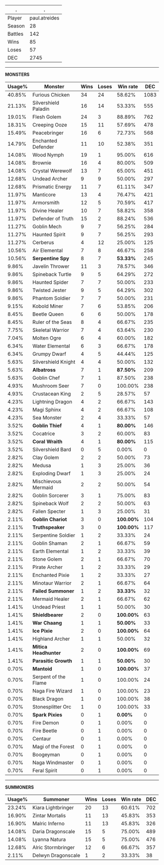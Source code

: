 .|.
|-|-
Player|paul.atreides
Season|28
Battles|142
Wins|85
Loses|57
DEC|2745

---
**MONSTERS**

Usage%|Monster|Wins|Loses|Win rate|DEC|
-|-|-|-|-|-|
40.85%|Furious Chicken|34|24|58.62%|1083|
21.13%|Silvershield Paladin|16|14|53.33%|555|
19.01%|Flesh Golem|24|3|88.89%|762|
18.31%|Creeping Ooze|15|11|57.69%|478|
15.49%|Peacebringer|16|6|72.73%|568|
14.79%|Enchanted Defender|11|10|52.38%|351|
14.08%|Wood Nymph|19|1|95.00%|616|
14.08%|Brownie|16|4|80.00%|509|
14.08%|Crystal Werewolf|13|7|65.00%|451|
12.68%|Undead Archer|9|9|50.00%|297|
12.68%|Prismatic Energy|11|7|61.11%|347|
11.97%|Manticore|13|4|76.47%|421|
11.97%|Armorsmith|12|5|70.59%|417|
11.97%|Divine Healer|10|7|58.82%|358|
11.97%|Defender of Truth|15|2|88.24%|536|
11.27%|Goblin Mech|9|7|56.25%|284|
11.27%|Haunted Spirit|9|7|56.25%|293|
11.27%|Cerberus|4|12|25.00%|125|
10.56%|Air Elemental|7|8|46.67%|258|
10.56%|**Serpentine Spy**|8|7|**53.33%**|245|
9.86%|Javelin Thrower|11|3|78.57%|346|
9.86%|Spineback Turtle|9|5|64.29%|272|
9.86%|Haunted Spider|7|7|50.00%|233|
9.86%|Twisted Jester|9|5|64.29%|302|
9.86%|Phantom Soldier|7|7|50.00%|231|
9.15%|Kobold Miner|7|6|53.85%|206|
8.45%|Beetle Queen|6|6|50.00%|178|
8.45%|Ruler of the Seas|8|4|66.67%|235|
7.75%|Skeletal Warrior|7|4|63.64%|230|
7.04%|Molten Ogre|6|4|60.00%|182|
6.34%|Water Elemental|6|3|66.67%|178|
6.34%|Grumpy Dwarf|4|5|44.44%|125|
5.63%|Silvershield Knight|4|4|50.00%|132|
5.63%|**Albatross**|7|1|**87.50%**|209|
5.63%|Goblin Chef|7|1|87.50%|238|
4.93%|Mushroom Seer|7|0|100.00%|238|
4.93%|Crustacean King|2|5|28.57%|57|
4.23%|Lightning Dragon|4|2|66.67%|143|
4.23%|Magi Sphinx|4|2|66.67%|108|
4.23%|Sea Monster|2|4|33.33%|57|
3.52%|**Goblin Thief**|4|1|**80.00%**|146|
3.52%|Cocatrice|3|2|60.00%|83|
3.52%|**Coral Wraith**|4|1|**80.00%**|115|
3.52%|Silvershield Bard|0|5|0.00%|0|
2.82%|Clay Golem|2|2|50.00%|73|
2.82%|Medusa|1|3|25.00%|36|
2.82%|Exploding Dwarf|1|3|25.00%|24|
2.82%|Mischievous Mermaid|2|2|50.00%|54|
2.82%|Goblin Sorcerer|3|1|75.00%|83|
2.82%|Spineback Wolf|2|2|50.00%|63|
2.82%|Fallen Specter|1|3|25.00%|31|
2.11%|**Goblin Chariot**|3|0|**100.00%**|104|
2.11%|**Truthspeaker**|3|0|**100.00%**|117|
2.11%|Serpentine Soldier|1|2|33.33%|24|
2.11%|Goblin Shaman|2|1|66.67%|59|
2.11%|Earth Elemental|1|2|33.33%|39|
2.11%|Stone Golem|2|1|66.67%|70|
2.11%|Pirate Archer|1|2|33.33%|29|
2.11%|Enchanted Pixie|1|2|33.33%|27|
2.11%|Minotaur Warrior|2|1|66.67%|64|
2.11%|**Failed Summoner**|1|2|**33.33%**|32|
2.11%|Mermaid Healer|2|1|66.67%|62|
1.41%|Undead Priest|1|1|50.00%|30|
1.41%|**Shieldbearer**|2|0|**100.00%**|63|
1.41%|**War Chaang**|1|1|**50.00%**|33|
1.41%|**Ice Pixie**|2|0|**100.00%**|64|
1.41%|Highland Archer|1|1|50.00%|32|
1.41%|**Mitica Headhunter**|2|0|**100.00%**|69|
1.41%|**Parasitic Growth**|1|1|**50.00%**|30|
0.70%|**Mantoid**|1|0|**100.00%**|37|
0.70%|Serpent of the Flame|1|0|100.00%|24|
0.70%|Naga Fire Wizard|1|0|100.00%|23|
0.70%|Black Dragon|1|0|100.00%|38|
0.70%|Stonesplitter Orc|1|0|100.00%|33|
0.70%|**Spark Pixies**|0|1|**0.00%**|0|
0.70%|Fire Demon|0|1|0.00%|0|
0.70%|Fire Beetle|0|1|0.00%|0|
0.70%|Centaur|0|1|0.00%|0|
0.70%|Magi of the Forest|0|1|0.00%|0|
0.70%|Boogeyman|0|1|0.00%|0|
0.70%|Naga Windmaster|0|1|0.00%|0|
0.70%|Feral Spirit|0|1|0.00%|0|

---
**SUMMONERS**

Usage%|Summoner|Wins|Loses|Win rate|DEC|
-|-|-|-|-|-|
23.24%|Kiara Lightbringer|20|13|60.61%|702|
16.90%|Zintar Mortalis|11|13|45.83%|353|
16.90%|Malric Inferno|11|13|45.83%|326|
14.08%|Daria Dragonscale|15|5|75.00%|489|
14.08%|Lyanna Natura|15|5|75.00%|476|
12.68%|Alric Stormbringer|12|6|66.67%|357|
2.11%|Delwyn Dragonscale|1|2|33.33%|38|

